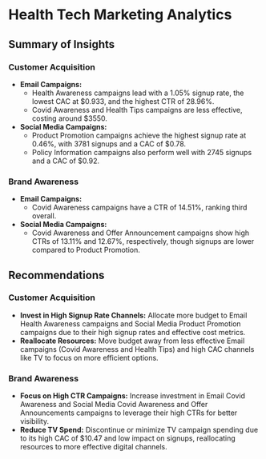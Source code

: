 
# Health Tech Marketing Analytics

## Summary of Insights

### Customer Acquisition
- **Email Campaigns:** 
  - Health Awareness campaigns lead with a 1.05% signup rate, the lowest CAC at $0.933, and the highest CTR of 28.96%.
  - Covid Awareness and Health Tips campaigns are less effective, costing around $3550.
- **Social Media Campaigns:**
  - Product Promotion campaigns achieve the highest signup rate at 0.46%, with 3781 signups and a CAC of $0.78.
  - Policy Information campaigns also perform well with 2745 signups and a CAC of $0.92.

### Brand Awareness
- **Email Campaigns:**
  - Covid Awareness campaigns have a CTR of 14.51%, ranking third overall.
- **Social Media Campaigns:**
  - Covid Awareness and Offer Announcement campaigns show high CTRs of 13.11% and 12.67%, respectively, though signups are lower compared to Product Promotion.

## Recommendations

### Customer Acquisition
- **Invest in High Signup Rate Channels:** Allocate more budget to Email Health Awareness campaigns and Social Media Product Promotion campaigns due to their high signup rates and effective cost metrics.
- **Reallocate Resources:** Move budget away from less effective Email campaigns (Covid Awareness and Health Tips) and high CAC channels like TV to focus on more efficient options.

### Brand Awareness
- **Focus on High CTR Campaigns:** Increase investment in Email Covid Awareness and Social Media Covid Awareness and Offer Announcements campaigns to leverage their high CTRs for better visibility.
- **Reduce TV Spend:** Discontinue or minimize TV campaign spending due to its high CAC of $10.47 and low impact on signups, reallocating resources to more effective digital channels.

